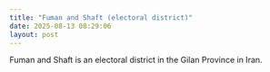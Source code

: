 ```yaml
---
title: "Fuman and Shaft (electoral district)"
date: 2025-08-13 08:29:06 
layout: post
---
```


Fuman and Shaft is an electoral district in the Gilan Province in Iran.
